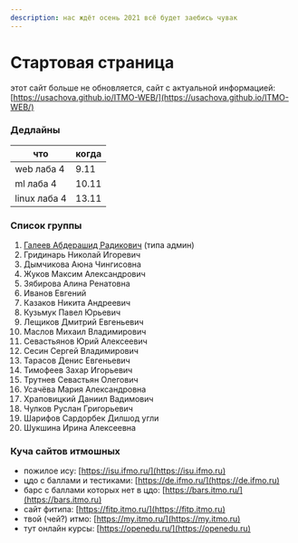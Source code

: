 ```yaml
---
description: нас ждёт осень 2021 всё будет заебись чувак
---
```


# Стартовая страница

этот сайт больше не обновляется, сайт с актуальной информацией: [https://usachova.github.io/ITMO-WEB/](https://usachova.github.io/ITMO-WEB/)

### Дедлайны

| что          | когда |
| ------------ | ----- |
| web лаба 4   | 9.11  |
| ml лаба 4    | 10.11 |
| linux лаба 4 | 13.11 |

### Список группы

1. [Галеев Абдерашид Радикович](https://vk.com/grashid) (типа админ)&#x20;
2. Гридинарь Николай Игоревич
3. Дымчикова Аюна Чингисовна
4. Жуков Максим Александрович
5. Зябирова Алина Ренатовна&#x20;
6. Иванов Евгений
7. Казаков Никита Андреевич&#x20;
8. Кузьмук Павел Юрьевич
9. Лещиков Дмитрий Евгеньевич &#x20;
10. Маслов Михаил Владимирович
11. Севастьянов Юрий Алексеевич
12. Сесин Сергей Владимирович
13. Тарасов Денис Евгеньевич
14. Тимофеев Захар Игорьевич&#x20;
15. Трутнев Севастьян Олегович
16. Усачёва Мария Александровна&#x20;
17. Храповицкий Даниил Вадимович&#x20;
18. Чулков Руслан Григорьевич&#x20;
19. Шарифов Сардорбек Дилшод угли
20. Шукшина Ирина Алексеевна

### Куча сайтов итмошных

* пожилое ису: [https://isu.ifmo.ru/](https://isu.ifmo.ru)
* цдо с баллами и тестиками: [https://de.ifmo.ru/](https://de.ifmo.ru)
* барс с баллами которых нет в цдо: [https://bars.itmo.ru/](https://bars.itmo.ru)
* сайт фитипа: [https://fitp.itmo.ru/](https://fitp.itmo.ru)
* твой (чей?) итмо: [https://my.itmo.ru/](https://my.itmo.ru)
* тут онлайн курсы: [https://openedu.ru/](https://openedu.ru)

